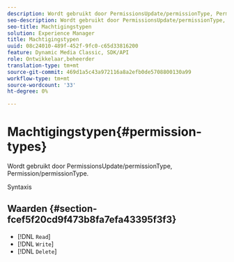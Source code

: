 ```yaml
---
description: Wordt gebruikt door PermissionsUpdate/permissionType, Permission/permissionType.
seo-description: Wordt gebruikt door PermissionsUpdate/permissionType, Permission/permissionType.
seo-title: Machtigingstypen
solution: Experience Manager
title: Machtigingstypen
uuid: 08c24010-489f-452f-9fc0-c65d33816200
feature: Dynamic Media Classic, SDK/API
role: Ontwikkelaar,beheerder
translation-type: tm+mt
source-git-commit: 469d1a5c43a972116a8a2efb0de5708800130a99
workflow-type: tm+mt
source-wordcount: '33'
ht-degree: 0%

---
```



# Machtigingstypen{#permission-types}

Wordt gebruikt door PermissionsUpdate/permissionType, Permission/permissionType.

Syntaxis

## Waarden {#section-fcef5f20cd9f473b8fa7efa43395f3f3}

* [!DNL `Read`]
* [!DNL `Write`]
* [!DNL `Delete`]

